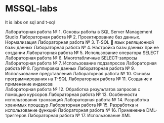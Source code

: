 # MSSQL-labs
It is labs on sql and t-sql

Лабораторная работа № 1. Основы работы в SQL Server Management Studio 
Лабораторная работа № 2. Проектирование баз данных. Нормализация
Лабораторная работа № 3. T-SQL  язык реляционной базы данных 
Лабораторная работа № 4. Настройка базы данных при ее создании 
Лабораторная работа № 5. Использование оператора SELECT
Лабораторная работа № 6. Многотабличные SELECT-запросы
Лабораторная работа № 7. Использование подзапросов
Лабораторная работа № 8. Группировка данных
Лабораторная работа № 9. Использование представлений
Лабораторная работа № 10. Основы программирования на T-SQL
Лабораторная работа № 11. Создание и применение индексов  
Лабораторная работа № 12. Обработка результатов запросов с помощью курсоров
Лабораторная работа № 13. Особенности использования транзакций
Лабораторная работа № 14. Разработка хранимых процедур 
Лабораторная работа № 15. Разработка и использование функций
Лабораторная работа № 16. Применение DML-триггеров
Лабораторная работа № 17. Использование XML 
